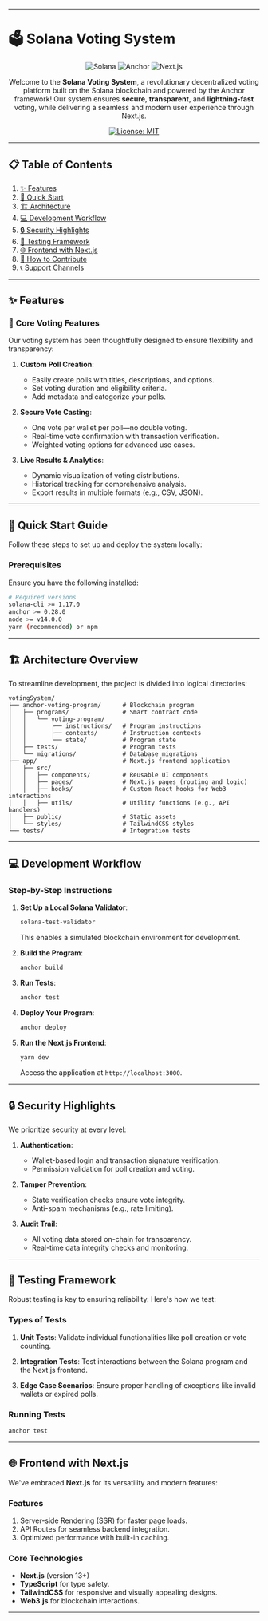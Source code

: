 
---

# 🗳️ **Solana Voting System**

<div align="center">

![Solana](https://img.shields.io/badge/Solana-14F994?style=for-the-badge&logo=solana&logoColor=white)
![Anchor](https://img.shields.io/badge/Anchor-0.28.0-blue?style=for-the-badge&logo=rust&logoColor=white)
![Next.js](https://img.shields.io/badge/Next.js-13.4-black?style=for-the-badge&logo=next.js&logoColor=white)

Welcome to the **Solana Voting System**, a revolutionary decentralized voting platform built on the Solana blockchain and powered by the Anchor framework! Our system ensures **secure**, **transparent**, and **lightning-fast** voting, while delivering a seamless and modern user experience through Next.js.

[![License: MIT](https://img.shields.io/badge/License-MIT-yellow.svg)](https://opensource.org/licenses/MIT)

</div>

---

## 📋 **Table of Contents**

1. [✨ Features](#-features)
2. [🚀 Quick Start](#-quick-start)
3. [🏗️ Architecture](#-architecture)
4. [💻 Development Workflow](#-development-workflow)
5. [🔒 Security Highlights](#-security-highlights)
6. [🧪 Testing Framework](#-testing-framework)
7. [🌐 Frontend with Next.js](#-frontend-with-nextjs)
8. [🤝 How to Contribute](#-how-to-contribute)
9. [📞 Support Channels](#-support-channels)

---

## ✨ **Features**

### 🎯 **Core Voting Features**
Our voting system has been thoughtfully designed to ensure flexibility and transparency:

1. **Custom Poll Creation**:
   - Easily create polls with titles, descriptions, and options.
   - Set voting duration and eligibility criteria.
   - Add metadata and categorize your polls.

2. **Secure Vote Casting**:
   - One vote per wallet per poll—no double voting.
   - Real-time vote confirmation with transaction verification.
   - Weighted voting options for advanced use cases.

3. **Live Results & Analytics**:
   - Dynamic visualization of voting distributions.
   - Historical tracking for comprehensive analysis.
   - Export results in multiple formats (e.g., CSV, JSON).

---

## 🚀 **Quick Start Guide**

Follow these steps to set up and deploy the system locally:

### Prerequisites
Ensure you have the following installed:
```bash
# Required versions
solana-cli >= 1.17.0
anchor >= 0.28.0
node >= v14.0.0
yarn (recommended) or npm
```


---

## 🏗️ **Architecture Overview**

To streamline development, the project is divided into logical directories:

```
votingSystem/
├── anchor-voting-program/      # Blockchain program
│   ├── programs/               # Smart contract code
│   │   └── voting-program/
│   │       ├── instructions/   # Program instructions
│   │       ├── contexts/       # Instruction contexts
│   │       └── state/          # Program state
│   ├── tests/                  # Program tests
│   └── migrations/             # Database migrations
├── app/                        # Next.js frontend application
│   ├── src/
│   │   ├── components/         # Reusable UI components
│   │   ├── pages/              # Next.js pages (routing and logic)
│   │   ├── hooks/              # Custom React hooks for Web3 interactions
│   │   ├── utils/              # Utility functions (e.g., API handlers)
│   ├── public/                 # Static assets
│   └── styles/                 # TailwindCSS styles
└── tests/                      # Integration tests
```

---

## 💻 **Development Workflow**

### Step-by-Step Instructions
1. **Set Up a Local Solana Validator**:
   ```bash
   solana-test-validator
   ```
   This enables a simulated blockchain environment for development.

2. **Build the Program**:
   ```bash
   anchor build
   ```

3. **Run Tests**:
   ```bash
   anchor test
   ```

4. **Deploy Your Program**:
   ```bash
   anchor deploy
   ```

5. **Run the Next.js Frontend**:
   ```bash
   yarn dev
   ```
   Access the application at `http://localhost:3000`.

---

## 🔒 **Security Highlights**

We prioritize security at every level:

1. **Authentication**:
   - Wallet-based login and transaction signature verification.
   - Permission validation for poll creation and voting.

2. **Tamper Prevention**:
   - State verification checks ensure vote integrity.
   - Anti-spam mechanisms (e.g., rate limiting).

3. **Audit Trail**:
   - All voting data stored on-chain for transparency.
   - Real-time data integrity checks and monitoring.

---

## 🧪 **Testing Framework**

Robust testing is key to ensuring reliability. Here's how we test:

### Types of Tests
1. **Unit Tests**:
   Validate individual functionalities like poll creation or vote counting.

2. **Integration Tests**:
   Test interactions between the Solana program and the Next.js frontend.

3. **Edge Case Scenarios**:
   Ensure proper handling of exceptions like invalid wallets or expired polls.

### Running Tests
```bash
anchor test
```

---

## 🌐 **Frontend with Next.js**

We've embraced **Next.js** for its versatility and modern features:

### Features
1. Server-side Rendering (SSR) for faster page loads.
2. API Routes for seamless backend integration.
3. Optimized performance with built-in caching.

### Core Technologies
- **Next.js** (version 13+)
- **TypeScript** for type safety.
- **TailwindCSS** for responsive and visually appealing designs.
- **Web3.js** for blockchain interactions.

---

